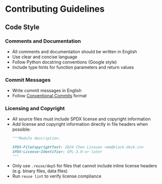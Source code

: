 # Contributing Guidelines

## Code Style

### Comments and Documentation
- All comments and documentation should be written in English
- Use clear and concise language
- Follow Python docstring conventions (Google style)
- Include type hints for function parameters and return values

### Commit Messages
- Write commit messages in English
- Follow [Conventional Commits](https://www.conventionalcommits.org/) format

### Licensing and Copyright
- All source files must include SPDX license and copyright information
- Add license and copyright information directly in file headers when possible:
  ```python
  """Module description.

  SPDX-FileCopyrightText: 2024 Chen Linxuan <me@black-desk.cn>
  SPDX-License-Identifier: GPL-3.0-or-later
  """
  ```
- Only use `.reuse/dep5` for files that cannot include inline license headers (e.g. binary files, data files)
- Run `reuse lint` to verify license compliance
